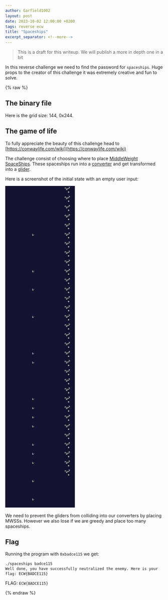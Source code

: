```yaml
---
author: Garfield1002
layout: post
date: 2023-10-02 12:00:00 +0200
tags: reverse ecw
title: "Spaceships"
excerpt_separator: <!--more-->
---
```


> This is a draft for this writeup. We will publish a more in depth one in a bit

In this reverse challenge we need to find the password for `spaceships`. Huge props to the creator of this challenge it was extremely creative and fun to solve.


<!--more-->
{% raw %}

## The binary file



Here is the grid size: 144, 0x244.


## The game of life

To fully appreciate the beauty of this challenge head to [https://conwaylife.com/wiki](https://conwaylife.com/wiki)

The challenge consist of choosing where to place [MiddleWeight SpaceShips](https://conwaylife.com/wiki/Middleweight_spaceship). These spaceships run into a [converter]() and get transformed into a [glider](https://conwaylife.com/wiki/Glider).

Here is a screenshot of the initial state with an empty user input:

![](/assets/ecw/spaceships/conway.png)

We need to prevent the gliders from colliding into our converters by placing MWSSs. However we also lose if we are greedy and place too many spaceships.

## Flag
Running the program with `0xbadce115` we get:

```
./spaceships badce115
Well done, you have successfully neutralized the enemy. Here is your flag: ECW{BADCE115}
```

FLAG: `ECW{BADCE115}`

{% endraw %}

